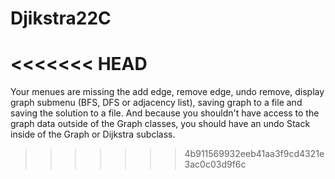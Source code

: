 # Djikstra22C
<<<<<<< HEAD
=======


Your menues are missing the add edge, remove edge, undo remove, 
display graph submenu (BFS, DFS or adjacency list), saving graph to a file 
and saving the solution to a file. And because you shouldn't have access to the graph data 
outside of the Graph classes, you should have an undo Stack inside of the Graph or Dijkstra subclass.
>>>>>>> 4b911569932eeb41aa3f9cd4321e3ac0c03d9f6c
